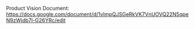 Product Vision Document: https://docs.google.com/document/d/1vlmpQJSGeRkVK7VnUOVQ22N5qpeN9zWjdb7l-G26YRc/edit